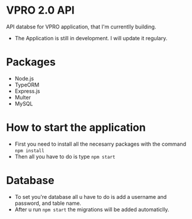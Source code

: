 # VPRO 2.0 API 
 API databse for VPRO application, that I'm currentlly building. 
 - The Application is still in development. I will update it regulary. 

# Packages 
  - Node.js 
  - TypeORM
  - Express.js
  - Multer 
  - MySQL

# How to start the application
  - First you need to install all the necesarry packages with the command ```npm install```
  - Then all you have to do is type ```npm start```

# Database
  - To set you're database all u have to do is add a username and password, and table name. 
  - After u run ```npm start``` the migrations will be added automaticlly. 
